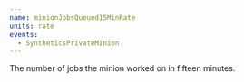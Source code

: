 ```yaml
---
name: minionJobsQueued15MinRate
units: rate
events:
  - SyntheticsPrivateMinion
---
```


The number of jobs the minion worked on in fifteen minutes.